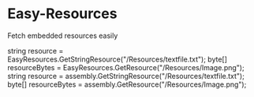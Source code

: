 # Easy-Resources
Fetch embedded resources easily


string resource = EasyResources.GetStringResource<UnitTest1>("/Resources/textfile.txt"); 
byte[] resourceBytes = EasyResources.GetResource<UnitTest1>("/Resources/Image.png");
string resource = assembly.GetStringResource("/Resources/textfile.txt");
byte[] resourceBytes = assembly.GetResource("/Resources/Image.png");